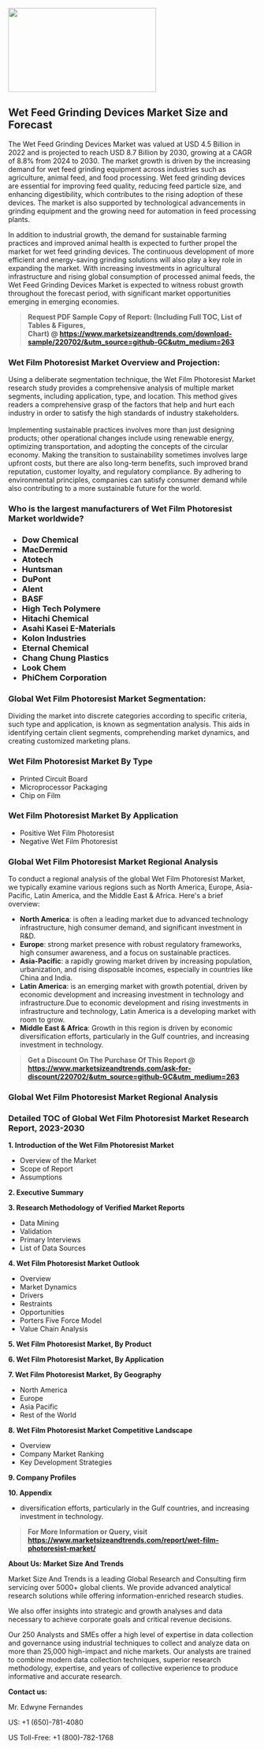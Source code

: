 <p><img class="alignnone size-medium wp-image-20088" src="https://ffe5etoiles.com/wp-content/uploads/2024/12/MST1-300x171.png" alt="" width="300" height="171" /></p><h2>Wet Feed Grinding Devices Market Size and Forecast</h2><p>The Wet Feed Grinding Devices Market was valued at USD 4.5 Billion in 2022 and is projected to reach USD 8.7 Billion by 2030, growing at a CAGR of 8.8% from 2024 to 2030. The market growth is driven by the increasing demand for wet feed grinding equipment across industries such as agriculture, animal feed, and food processing. Wet feed grinding devices are essential for improving feed quality, reducing feed particle size, and enhancing digestibility, which contributes to the rising adoption of these devices. The market is also supported by technological advancements in grinding equipment and the growing need for automation in feed processing plants.</p><p>In addition to industrial growth, the demand for sustainable farming practices and improved animal health is expected to further propel the market for wet feed grinding devices. The continuous development of more efficient and energy-saving grinding solutions will also play a key role in expanding the market. With increasing investments in agricultural infrastructure and rising global consumption of processed animal feeds, the Wet Feed Grinding Devices Market is expected to witness robust growth throughout the forecast period, with significant market opportunities emerging in emerging economies.</p></p><blockquote id="" class=""><strong>Request PDF Sample Copy of Report: (Including Full TOC, List of Tables &amp; Figures, Chart)&nbsp;@&nbsp;<strong><a href="https://www.marketsizeandtrends.com/download-sample/220702/&utm_source=github-GC&utm_medium=263" target="_blank">https://www.marketsizeandtrends.com/download-sample/220702/&utm_source=github-GC&utm_medium=263</a></strong></strong></blockquote><h3 id="" class="">Wet Film Photoresist Market&nbsp;Overview and Projection:</h3><p id="" class="">Using a deliberate segmentation technique, the Wet Film Photoresist Market research study provides a comprehensive analysis of multiple market segments, including application, type, and location. This method gives readers a comprehensive grasp of the factors that help and hurt each industry in order to satisfy the high standards of industry stakeholders. <br /> <br />Implementing sustainable practices involves more than just designing products; other operational changes include using renewable energy, optimizing transportation, and adopting the concepts of the circular economy. Making the transition to sustainability sometimes involves large upfront costs, but there are also long-term benefits, such improved brand reputation, customer loyalty, and regulatory compliance. By adhering to environmental principles, companies can satisfy consumer demand while also contributing to a more sustainable future for the world.</p><h3 id="" class="">Who is the largest manufacturers of&nbsp;Wet Film Photoresist Market worldwide?</h3><h3 class=""><p><ul><li>Dow Chemical </li><li> MacDermid </li><li> Atotech </li><li> Huntsman </li><li> DuPont </li><li> Alent </li><li> BASF </li><li> High Tech Polymere </li><li> Hitachi Chemical </li><li> Asahi Kasei E-Materials </li><li> Kolon Industries </li><li> Eternal Chemical </li><li> Chang Chung Plastics </li><li> Look Chem </li><li> PhiChem Corporation</li></ul></p></h3><h3 id="" class="">Global&nbsp;Wet Film Photoresist Market Segmentation:</h3><p id="" class="">Dividing the market into discrete categories according to specific criteria, such type and application, is known as segmentation analysis. This aids in identifying certain client segments, comprehending market dynamics, and creating customized marketing plans.</p><h3 id="" class="">Wet Film Photoresist Market&nbsp;By Type</h3><p><p><ul><li>Printed Circuit Board</li><li> Microprocessor Packaging</li><li> Chip on Film</p></li></ul></p></p><h3 id="" class="">Wet Film Photoresist Market&nbsp;By Application</h3><p class=""><p><ul><li>Positive Wet Film Photoresist</li><li> Negative Wet Film Photoresist</li></ul></p></p><h3 id="" class="">Global Wet Film Photoresist Market Regional Analysis</h3><p id="" class="">To conduct a regional analysis of the global Wet Film Photoresist Market, we typically examine various regions such as North America, Europe, Asia-Pacific, Latin America, and the Middle East &amp; Africa. Here's a brief overview:</p><ul><li><strong>North America</strong>: is often a leading market due to advanced technology infrastructure, high consumer demand, and significant investment in R&amp;D.</li><li><strong>Europe</strong>: strong market presence with robust regulatory frameworks, high consumer awareness, and a focus on sustainable practices.</li><li><strong>Asia-Pacific</strong>: a rapidly growing market driven by increasing population, urbanization, and rising disposable incomes, especially in countries like China and India.</li><li><strong>Latin America</strong>: is an emerging market with growth potential, driven by economic development and increasing investment in technology and infrastructure.Due to economic development and rising investments in infrastructure and technology, Latin America is a developing market with room to grow.</li><li><strong>Middle East &amp; Africa</strong>: Growth in this region is driven by economic diversification efforts, particularly in the Gulf countries, and increasing investment in technology.</li></ul><blockquote id="" class=""><strong>Get a Discount On The Purchase Of This Report @ <strong><a href="https://www.marketsizeandtrends.com/ask-for-discount/220702/&utm_source=github-GC&utm_medium=263" target="_blank">https://www.marketsizeandtrends.com/ask-for-discount/220702/&utm_source=github-GC&utm_medium=263</a></strong></strong></blockquote><h3 id="" class="">Global Wet Film Photoresist Market Regional Analysis</h3><h3 id="" class="">Detailed TOC of Global Wet Film Photoresist Market Research Report, 2023-2030</h3><p id="" class=""><strong>1. Introduction of the Wet Film Photoresist Market</strong></p><ul><li>Overview of the Market</li><li>Scope of Report</li><li>Assumptions</li></ul><p id="" class=""><strong>2. Executive Summary</strong></p><p id="" class=""><strong>3. Research Methodology of Verified Market Reports</strong></p><ul><li>Data Mining</li><li>Validation</li><li>Primary Interviews</li><li>List of Data Sources</li></ul><p id="" class=""><strong>4. Wet Film Photoresist Market Outlook</strong></p><ul><li>Overview</li><li>Market Dynamics</li><li>Drivers</li><li>Restraints</li><li>Opportunities</li><li>Porters Five Force Model</li><li>Value Chain Analysis</li></ul><p id="" class=""><strong>5. Wet Film Photoresist Market, By Product</strong></p><p id="" class=""><strong>6. Wet Film Photoresist Market, By Application</strong></p><p id="" class=""><strong>7. Wet Film Photoresist Market, By Geography</strong></p><ul><li>North America</li><li>Europe</li><li>Asia Pacific</li><li>Rest of the World</li></ul><p id="" class=""><strong>8. Wet Film Photoresist Market Competitive Landscape</strong></p><ul><li>Overview</li><li>Company Market Ranking</li><li>Key Development Strategies</li></ul><p id="" class=""><strong>9. Company Profiles</strong></p><p id="" class=""><strong>10. Appendix</strong></p><ul><li>diversification efforts, particularly in the Gulf countries, and increasing investment in technology.</li></ul><blockquote id="" class=""><strong>For More Information or Query, visit <strong><strong><a href="https://www.marketsizeandtrends.com/report/wet-film-photoresist-market/" target="_blank">https://www.marketsizeandtrends.com/report/wet-film-photoresist-market/</a></strong></strong></strong></blockquote><p id="" class=""><strong>About Us: Market Size And Trends</strong></p><p id="" class="">Market Size And Trends is a leading Global Research and Consulting firm servicing over 5000+ global clients. We provide advanced analytical research solutions while offering information-enriched research studies.</p><p id="" class="">We also offer insights into strategic and growth analyses and data necessary to achieve corporate goals and critical revenue decisions.</p><p id="" class="">Our 250 Analysts and SMEs offer a high level of expertise in data collection and governance using industrial techniques to collect and analyze data on more than 25,000 high-impact and niche markets. Our analysts are trained to combine modern data collection techniques, superior research methodology, expertise, and years of collective experience to produce informative and accurate research.</p><p id="" class=""><strong>Contact us:</strong></p><p id="" class="">Mr. Edwyne Fernandes</p><p id="" class="">US: +1 (650)-781-4080</p><p id="" class="">US Toll-Free: +1 (800)-782-1768</p>
